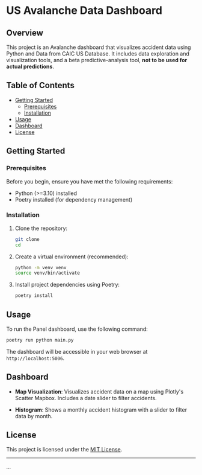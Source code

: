 # US Avalanche Data Dashboard

## Overview

This project is an Avalanche dashboard that visualizes accident data using Python and Data from CAIC US Database. It includes data exploration and visualization tools, and a beta predictive-analysis tool, **not to be used for actual predictions**.  

## Table of Contents

- [Getting Started](#getting-started)
  - [Prerequisites](#prerequisites)
  - [Installation](#installation)
- [Usage](#usage)
- [Dashboard](#dashboard)
- [License](#license)

## Getting Started

### Prerequisites

Before you begin, ensure you have met the following requirements:

- Python (>=3.10) installed
- Poetry installed (for dependency management)

### Installation

1. Clone the repository:

   ```bash
   git clone 
   cd 
   ```

2. Create a virtual environment (recommended):

   ```bash
   python -m venv venv
   source venv/bin/activate
   ```

3. Install project dependencies using Poetry:

   ```bash
   poetry install
   ```

## Usage

To run the Panel dashboard, use the following command:

```bash
poetry run python main.py
```

The dashboard will be accessible in your web browser at `http://localhost:5006`.

## Dashboard

- **Map Visualization**: Visualizes accident data on a map using Plotly's Scatter Mapbox. Includes a date slider to filter accidents.

- **Histogram**: Shows a monthly accident histogram with a slider to filter data by month.

## License

This project is licensed under the [MIT License](LICENSE).

---

...
